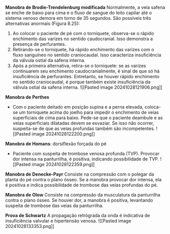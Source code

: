**Manobra de Brodie-Trendelenburg modificada**
Normalmente, a veia safena se enche de baixo para cima e o fluxo de sangue do leito capilar até o sistema venoso demora em torno de 35 segundos.
São possíveis três alternativas anormais (Figura 8.25):
1. Ao colocar o paciente de pé com o torniquete, observa-se o rápido enchimento das varizes no sentido caudocranial. Isso demonstra a presença de perfurantes.
2. Retirando-se o torniquete, há rápido enchimento das varizes com o fluxo sanguíneo no sentido craniocaudal. Isso caracteriza insuficiência da válvula ostial da safena interna.
3. Após a primeira alternativa, retira-se o torniquete: se as varizes continuarem seu enchimento caudocranialmente, é sinal de que só há insuficiência de perfurantes. Entretanto, se houver rápido enchimento no sentido craniocaudal, é porque também existe insuficiência da válvula ostial da safena interna.
![[Pasted image 20241028121906.png]]

**Manobra de Perthes**
- Com o paciente deitado em posição supina e a perna elevada, coloca-se um torniquete acima do joelho para impedir o enchimento de veias superficiais de cima para baixo. Pede-se que o paciente deambule e as veias superficiais dilatadas devem se esvaziar. Se isso não ocorrer, suspeita-se de que as veias profundas também são incompetentes.
![[Pasted image 20241028122200.png]]

**Manobra de Homans**: dorsiflexão forçada do pé
- Paciente com suspeita de trombose venosa profunda (TVP). Provocar dor intensa na panturrilha, é positiva, indicando possibilidade de TVP.
![[Pasted image 20241028122359.png]]

**Manobra de Denecke-Payr**
Consiste na compressão com o polegar da planta do pé contra o plano ósseo. Se a manobra provocar dor intensa, ela é positiva e indica possibilidade de trombose das veias profundas do pé.

**Manobra de Olow**
Consiste na compressão da musculatura da panturrilha contra o plano ósseo. Se houver dor, a manobra é positiva, levantando suspeita de trombose das veias da panturrilha.

**Prova de Schwartz**
A propagação retrógrada da onda é indicativa de insuficiência valvular e hipertensão venosa.
![[Pasted image 20241028133353.png]]
